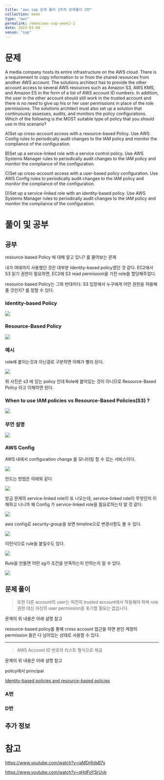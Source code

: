 ```yaml
---
title: "aws sap 문제 풀이 2주차 문제풀이 2번"
collection: memo
type: "aws"
permalink: /memo/aws-sap-week2-2
date: 2023-03-04
venue: "sap"
---
```



# 문제

A media company hosts its entire infrastructure on the AWS cloud. There is a requirement to copy information to or from the shared resources from another AWS account. The solutions architect has to provide the other account access to several AWS resources such as Amazon S3, AWS KMS, and Amazon ES in the form of a list of AWS account ID numbers. In addition, the user in the other account should still work in the trusted account and there is no need to give up his or her user permissions in place of the role permissions. The solutions architect must also set up a solution that continuously assesses, audits, and monitors the policy configurations.
Which of the following is the MOST suitable type of policy that you should use in this scenario?

A)Set up cross-account access with a resource-based Policy. Use AWS Config rules to periodically audit changes to the IAM policy and monitor the compliance of the configuration.

B)Set up a service-linked role with a service control policy. Use AWS Systems Manager rules to periodically audit changes to the IAM policy and monitor the compliance of the configuration.

C)Set up cross-account access with a user-based policy configuration. Use AWS Config rules to periodically audit changes to the IAM policy and monitor the compliance of the configuration.

D)Set up a service-linked role with an identity-based policy. Use AWS Systems Manager rules to periodically audit changes to the IAM policy and monitor the compliance of the configuration.

# 풀이 및 공부

## 공부

resource-based Policy 에 대해 알고 있니?
를 물어보는 문제

내가 여태까지 사용했던 것은 대부분 Identity-based policy였던 것 같다.
EC2에서 S3 읽기 권한이 필요하면, EC2에 S3 read permission을 가진 role을 할당해주었다.

resource-based Policy는 그와 반대이다. S3 입장에서 누구에게 어떤 권한을 허용해줄 것인지? 를 정할 수 있다.

### Identity-based Policy 

![](/assets/2023-03-05-10-21-20.png)


### Resource-Based Policy

![](/assets/2023-03-05-10-21-38.png)

### 예시

role에 붙이는것과 아닌걸로 구분하면 이해가 빨리 된다.

![](/assets/2023-03-05-10-35-05.png)

위 사진은 s3 에 있는 policy 인데 Role에 붙어있는 것이 아니므로 Resource-Based Policy 라고 이해하면 된다.

### When to use IAM policies vs Resource-Based Policies(S3) ?

![](/assets/2023-03-05-10-26-19.png)

### 부연 설명 

![](/assets/2023-03-05-11-11-59.png)

### AWS Config

AWS 내에서 configuration change 를 모니터링 할 수 있는 서비스이다.

![](/assets/2023-03-05-10-40-48.png)

만드는 방법은 아래와 같다

![](/assets/2023-03-05-10-43-04.png)

방금 문제의 service-linked role이 또 나오는데, service-linked role이 무엇인지 이해하고 나니까 왜 Config 가 service-linked role을 필요로하는지 알 것 같다.

![](/assets/2023-03-05-10-45-21.png)

aws config로 security-group을 보면 timeline으로 변경사항도 볼 수 있다.

![](/assets/2023-03-05-10-48-27.png)

이런식으로 rule을 붙일수도 있다.

![](/assets/2023-03-05-10-50-18.png)

Rule을 만들면 어떤 sg가 조건을 만족하는지 안하는지 알 수 있다.

![](/assets/2023-03-05-11-31-17.png)

## 문제 풀이


> 또한 다른 account의 user는 여전히 trusted account에서 작동해야 하며 role 권한 대신 자신의 user permission을 포기할 필요는 없습니다

문제의 위 내용은 아래 설명 참고 

resource-based policy를 통해 cross account 접근을 하면 본인 계정의 permission 들은 다 남아있는 상태로 사용할 수 있다.

---

> AWS Account ID 번호의 리스트 형식으로 제공

문제의 위 내용은 아래 설명 참고 

policy에서 principal 













[Identity-based policies and resource-based policies](https://docs.aws.amazon.com/IAM/latest/UserGuide/access_policies_identity-vs-resource.html)






### A번


### D번



## 추가 정보

# 참고 

https://www.youtube.com/watch?v=iaMDr6dsB7s

https://www.youtube.com/watch?v=qHdFoYSrUvk